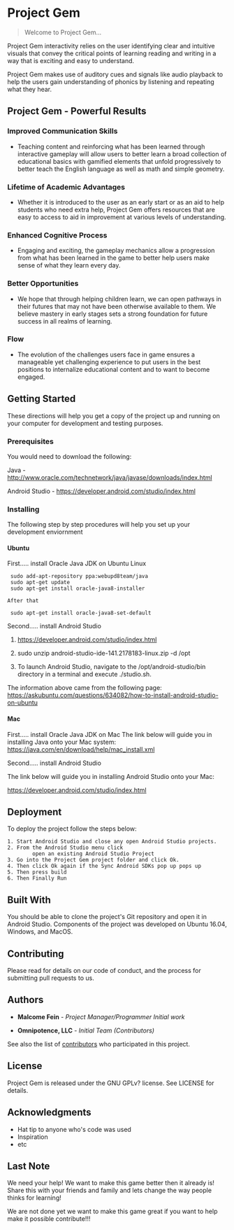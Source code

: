 # Project Gem
> Welcome to Project Gem...

Project Gem interactivity relies on the user identifying clear and intuitive visuals that convey the critical points of learning reading and writing in a way that is exciting and easy to understand. 

Project Gem makes use of auditory cues and signals like audio playback to help the users gain understanding of phonics by listening and repeating what they hear.

## Project Gem - Powerful Results

### Improved Communication Skills

- Teaching content and reinforcing what has been learned through interactive gameplay will allow users to better learn a broad collection of educational basics with gamified elements that unfold progressively to better teach the English language as well as math and simple geometry.

### Lifetime of Academic Advantages

- Whether it is introduced to the user as an early start or as an aid to help students who need extra help, Project Gem offers resources that are easy to access to aid in improvement at various levels of understanding.

### Enhanced Cognitive Process

- Engaging and exciting, the gameplay mechanics allow a progression from what has been learned in the game to better help users make sense of what they learn every day.


### Better Opportunities

- We hope that through helping children learn, we can open pathways in their futures that may not have been otherwise available to them. We believe mastery in early stages sets a strong foundation for future success in all realms of learning.


### Flow

- The evolution of the challenges users face in game ensures a manageable yet challenging experience to put users in the best positions to internalize educational content and to want to become engaged.


## Getting Started

These directions will help you get a copy of the project up and running on your computer for development and testing purposes.

### Prerequisites

You would need to download the following:

Java - http://www.oracle.com/technetwork/java/javase/downloads/index.html

Android Studio - https://developer.android.com/studio/index.html


### Installing

The following step by step procedures will help you set up your development enviornment 

#### Ubuntu

First..... install Oracle Java JDK on Ubuntu Linux
     
     sudo add-apt-repository ppa:webupd8team/java
     sudo apt-get update
     sudo apt-get install oracle-java8-installer

    After that

     sudo apt-get install oracle-java8-set-default

Second..... install Android Studio

 1.   https://developer.android.com/studio/index.html
 
 2.   sudo unzip android-studio-ide-141.2178183-linux.zip -d /opt
 
 3. To launch Android Studio, navigate to the /opt/android-studio/bin directory in a terminal and execute ./studio.sh.


The information above came from the following page:
https://askubuntu.com/questions/634082/how-to-install-android-studio-on-ubuntu

#### Mac

First..... install Oracle Java JDK on Mac
The link below will guide you in installing Java onto your Mac system:
https://java.com/en/download/help/mac_install.xml

Second..... install Android Studio

The link below will guide you in installing Android Studio onto your Mac:

https://developer.android.com/studio/index.html


## Deployment

To deploy the project follow the steps below:


    1. Start Android Studio and close any open Android Studio projects.
    2. From the Android Studio menu click 
            open an existing Android Studio Project
    3. Go into the Project Gem project folder and click Ok.
    4. Then click Ok again if the Sync Android SDKs pop up pops up 
    5. Then press build
    6. Then Finally Run

## Built With

You should be able to clone the project's Git repository and open it in Android Studio. Components of the project was developed on Ubuntu 16.04, Windows, and MacOS.

## Contributing

Please read for details on our code of conduct, and the process for submitting pull requests to us.

## Authors


* **Malcome Fein** - *Project Manager/Programmer Initial work*

* **Omnipotence, LLC** - *Initial Team (Contributors)*

See also the list of [contributors](https://github.com/your/project/contributors) who participated in this project.

## License

Project Gem is released under the GNU GPLv? license. See LICENSE for details.

## Acknowledgments

* Hat tip to anyone who's code was used
* Inspiration
* etc


## Last Note
We need your help! We want to make this game better then it already is! Share this with your friends and family and lets change the way people thinks for learning!

We are not done yet we want to make this game great if you want to help make it possible contribute!!!
